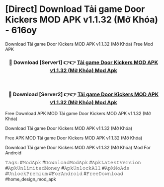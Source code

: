 # [Direct] Download Tải game Door Kickers MOD APK v1.1.32 (Mở Khóa) - 616oy
Download Tải game Door Kickers MOD APK v1.1.32 (Mở Khóa) Free Mod APK

<div align="center">
<h3>🔴 Download [Server1] 👉👉 <a href="https://apk-comot.site?title=Tải_game_Door_Kickers_MOD_APK_v1.1.32_(Mở_Khóa)">Tải game Door Kickers MOD APK v1.1.32 (Mở Khóa) Mod Apk</a></h3><br>

<h3>🔴 Download [Server2] 👉👉 <a href="https://apk-comot.site?title=Tải_game_Door_Kickers_MOD_APK_v1.1.32_(Mở_Khóa)">Tải game Door Kickers MOD APK v1.1.32 (Mở Khóa) Mod Apk</a></h3>
</div>


Free Download APK MOD Tải game Door Kickers MOD APK v1.1.32 (Mở Khóa)

Download Tải game Door Kickers MOD APK v1.1.32 (Mở Khóa) 

Free APK MOD Tải game Door Kickers MOD APK v1.1.32 (Mở Khóa) 

Download Tải game Door Kickers MOD APK v1.1.32 (Mở Khóa) Mod For Android

𝚃𝚊𝚐𝚜: #𝙼𝚘𝚍𝙰𝚙𝚔 #𝙳𝚘𝚠𝚗𝚕𝚘𝚊𝚍𝙼𝚘𝚍𝙰𝚙𝚔 #𝙰𝚙𝚔𝙻𝚊𝚝𝚎𝚜𝚝𝚅𝚎𝚛𝚜𝚒𝚘𝚗 #𝙰𝚙𝚔𝚄𝚗𝚕𝚒𝚖𝚒𝚝𝚎𝚍𝙼𝚘𝚗𝚎𝚢 #𝙰𝚙𝚔𝚄𝚗𝚕𝚘𝚌𝚔𝙰𝚕𝚕 #𝙰𝚙𝚔𝙽𝚘𝙰𝚍𝚜 #𝚄𝚗𝚕𝚘𝚌𝚔𝙿𝚛𝚎𝚖𝚒𝚞𝚖 #𝙵𝚘𝚛𝙰𝚗𝚍𝚛𝚘𝚒𝚍 #𝙵𝚛𝚎𝚎𝙳𝚘𝚠𝚗𝚕𝚘𝚊𝚍 #home_design_mod_apk
